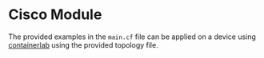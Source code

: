 # Cisco Module

The provided examples in the `main.cf` file can be applied on a device using [containerlab](https://containerlab.srlinux.dev/) using the provided topology file.